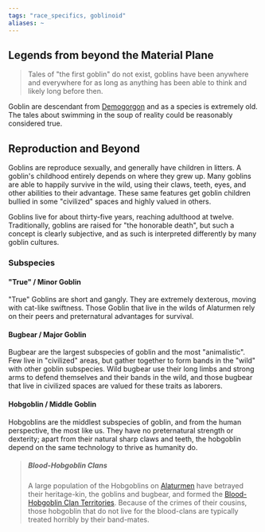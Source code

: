 ```yaml
---
tags: "race_specifics, goblinoid"
aliases: ~
---
```


## Legends from beyond the Material Plane

 > 
 > Tales of "the first goblin" do not exist, goblins have been anywhere and everywhere for as long as anything has been able to think and likely long before then.

Goblin are descendant from [Demogorgon](..\..\..\Game%20Notes\NPCs\ala%20Alaturmen\Absolute%20Power\Demon%20Lord%20NPCs\Demogorgon.md) and as a species is extremely old. The tales about swimming in the soup of reality could be reasonably considered true.

## Reproduction and Beyond

Goblins are reproduce sexually, and generally have children in litters. A goblin's childhood entirely depends on where they grew up. Many goblins are able to happily survive in the wild, using their claws, teeth, eyes, and other abilities to their advantage. These same features get goblin children bullied in some "civilized" spaces and highly valued in others.

Goblins live for about thirty-five years, reaching adulthood at twelve. Traditionally, goblins are raised for "the honorable death", but such a concept is clearly subjective, and as such is interpreted differently by many goblin cultures.

### Subspecies

#### "True" / Minor Goblin

"True" Goblins are short and gangly. They are extremely dexterous, moving with cat-like swiftness. Those Goblin that live in the wilds of Alaturmen rely on their peers and preternatural advantages for survival. 

#### Bugbear / Major Goblin

Bugbear are the largest subspecies of goblin and the most "animalistic". Few live in "civilized" areas, but gather together to form bands in the "wild" with other goblin subspecies. Wild bugbear use their long limbs and strong arms to defend themselves and their bands in the wild, and those bugbear that live in civilized spaces are valued for these traits as laborers.

#### Hobgoblin / Middle Goblin

Hobgoblins are the middlest subspecies of goblin, and from the human perspective, the most like us. They have no preternatural strength or dexterity; apart from their natural sharp claws and teeth, the hobgoblin depend on the same technology to thrive as humanity do. 

 > 
 > ##### Blood-Hobgoblin Clans
 > 
 > A large population of the Hobgoblins on [Alaturmen](..\..\Inner\Alaturmen\Alaturmen.md) have betrayed their heritage-kin, the goblins and bugbear, and formed the [Blood-Hobgoblin Clan Territories](..\..\Inner\Alaturmen\About%20People\Non-Nation%20Entities\Blood%20Clans\Blood-Hobgoblin%20Clan%20Territories.md). 
 > Because of the crimes of their cousins, those hobgoblin that do not live for the blood-clans are typically treated horribly by their band-mates.
